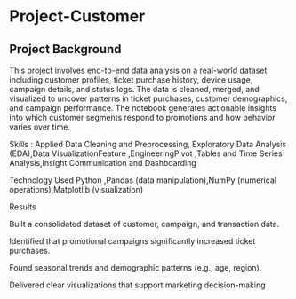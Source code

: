 # Project-Customer
## Project Background

This project involves end-to-end data analysis on a real-world dataset including customer profiles, ticket purchase history, device usage, campaign details, and status logs. The data is cleaned, merged, and visualized to uncover patterns in ticket purchases, customer demographics, and campaign performance. The notebook generates actionable insights into which customer segments respond to promotions and how behavior varies over time.

Skills : Applied Data Cleaning and Preprocessing, Exploratory Data Analysis (EDA),Data VisualizationFeature ,EngineeringPivot ,Tables and Time Series Analysis,Insight Communication and Dashboarding

Technology Used Python ,Pandas (data manipulation),NumPy (numerical operations),Matplotlib (visualization)

Results

Built a consolidated dataset of customer, campaign, and transaction data.

Identified that promotional campaigns significantly increased ticket purchases.

Found seasonal trends and demographic patterns (e.g., age, region).

Delivered clear visualizations that support marketing decision-making

